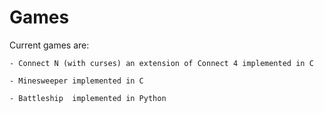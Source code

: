 # Games


  <p> Current games are: </p>
    
    - Connect N (with curses) an extension of Connect 4 implemented in C
    
    - Minesweeper implemented in C
    
    - Battleship  implemented in Python
